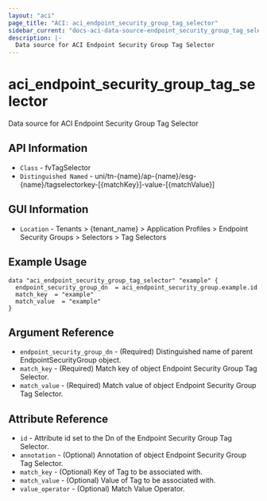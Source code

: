 ```yaml
---
layout: "aci"
page_title: "ACI: aci_endpoint_security_group_tag_selector"
sidebar_current: "docs-aci-data-source-endpoint_security_group_tag_selector"
description: |-
  Data source for ACI Endpoint Security Group Tag Selector
---
```


# aci_endpoint_security_group_tag_selector #

Data source for ACI Endpoint Security Group Tag Selector


## API Information ##

* `Class` - fvTagSelector
* `Distinguished Named` - uni/tn-{name}/ap-{name}/esg-{name}/tagselectorkey-[{matchKey}]-value-[{matchValue}]

## GUI Information ##

* `Location` - Tenants > {tenant_name} > Application Profiles > Endpoint Security Groups > Selectors > Tag Selectors



## Example Usage ##

```hcl
data "aci_endpoint_security_group_tag_selector" "example" {
  endpoint_security_group_dn  = aci_endpoint_security_group.example.id
  match_key  = "example"
  match_value  = "example"
}
```

## Argument Reference ##

* `endpoint_security_group_dn` - (Required) Distinguished name of parent EndpointSecurityGroup object.
* `match_key` - (Required) Match key of object Endpoint Security Group Tag Selector.
* `match_value` - (Required) Match value of object Endpoint Security Group Tag Selector.

## Attribute Reference ##
* `id` - Attribute id set to the Dn of the Endpoint Security Group Tag Selector.
* `annotation` - (Optional) Annotation of object Endpoint Security Group Tag Selector.
* `match_key` - (Optional) Key of Tag to be associated with. 
* `match_value` - (Optional) Value of Tag to be associated with. 
* `value_operator` - (Optional) Match Value Operator. 
